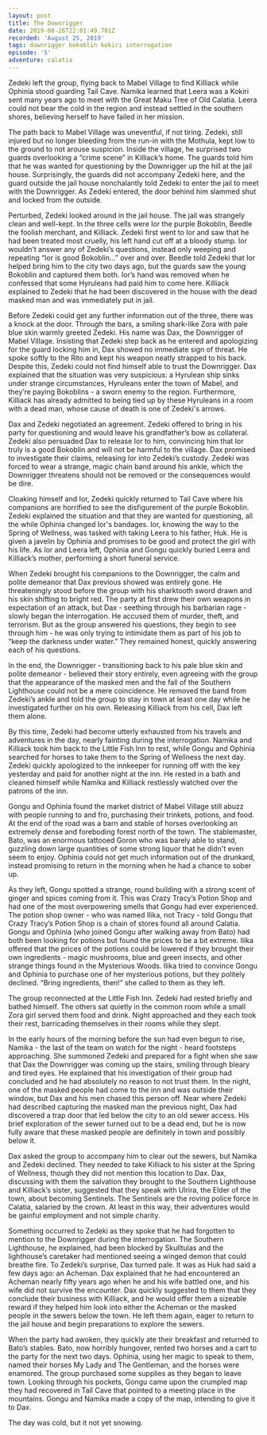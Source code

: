 ```yaml
---
layout: post
title: The Downrigger
date: 2019-08-26T22:01:49.701Z
recorded: 'August 25, 2019'
tags: downrigger bokoblin kokiri interrogation
episode: '5'
adventure: calatia
---
```

Zedeki left the group, flying back to Mabel Village to find Killiack while Ophinia stood guarding Tail Cave. Namika learned that Leera was a Kokiri sent many years ago to meet with the Great Maku Tree of Old Calatia. Leera could not bear the cold in the region and instead settled in the southern shores, believing herself to have failed in her mission. 

The path back to Mabel Village was uneventful, if not tiring. Zedeki, still injured but no longer bleeding from the run-in with the Mothula, kept low to the ground to not arouse suspicion. Inside the village, he surprised two guards overlooking a “crime scene” in Killiack’s home. The guards told him that he was wanted for questioning by the Downrigger up the hill at the jail house. Surprisingly, the guards did not accompany Zedeki here, and the guard outside the jail house nonchalantly told Zedeki to enter the jail to meet with the Downrigger. As Zedeki entered, the door behind him slammed shut and locked from the outside. 

Perturbed, Zedeki looked around in the jail house. The jail was strangely clean and well-kept. In the three cells were Ior the purple Bokoblin, Beedle the foolish merchant, and Killiack. Zedeki first went to Ior and saw that he had been treated most cruelly, his left hand cut off at a bloody stump. Ior wouldn’t answer any of Zedeki’s questions, instead only weeping and repeating “Ior is good Bokoblin...” over and over. Beedle told Zedeki that Ior helped bring him to the city two days ago, but the guards saw the young Bokoblin and captured them both. Ior’s hand was removed when he confessed that some Hyruleans had paid him to come here. Killiack explained to Zedeki that he had been discovered in the house with the dead masked man and was immediately put in jail.

Before Zedeki could get any further information out of the three, there was a knock at the door. Through the bars, a smiling shark-like Zora with pale blue skin warmly greeted Zedeki. His name was Dax, the Downrigger of Mabel Village. Insisting that Zedeki step back as he entered and apologizing for the guard locking him in, Dax showed no immediate sign of threat. He spoke softly to the Rito and kept his weapon neatly strapped to his back. Despite this, Zedeki could not find himself able to trust the Downrigger. Dax explained that the situation was very suspicious: a Hyrulean ship sinks under strange circumstances, Hyruleans enter the town of Mabel, and they’re paying Bokoblins - a sworn enemy to the region. Furthermore, Killiack has already admitted to being tied up by these Hyruleans in a room with a dead man, whose cause of death is one of Zedeki's arrows.

Dax and Zedeki negotiated an agreement. Zedeki offered to bring in his party for questioning and would leave his grandfather’s bow as collateral. Zedeki also persuaded Dax to release Ior to him, convincing him that Ior truly is a good Bokoblin and will not be harmful to the village. Dax promised to investigate their claims, releasing Ior into Zedeki’s custody. Zedeki was forced to wear a strange, magic chain band around his ankle, which the Downrigger threatens should not be removed or the consequences would be dire.

Cloaking himself and Ior, Zedeki quickly returned to Tail Cave where his companions are horrified to see the disfigurement of the purple Bokoblin. Zedeki explained the situation and that they are wanted for questioning, all the while Ophinia changed Ior's bandages. Ior, knowing the way to the Spring of Wellness, was tasked with taking Leera to his father, Huk. He is given a javelin by Ophinia and promises to be good and protect the girl with his life. As Ior and Leera left, Ophinia and Gongu quickly buried Leera and Killiack’s mother, performing a short funeral service.

When Zedeki brought his companions to the Downrigger, the calm and polite demeanor that Dax previous showed was entirely gone. He threateningly stood before the group with his sharktooth sword drawn and his skin shifting to bright red. The party at first drew their own weapons in expectation of an attack, but Dax - seething through his barbarian rage - slowly began the interrogation. He accused them of murder, theft, and terrorism. But as the group answered his questions, they begin to see through him - he was only trying to intimidate them as part of his job to “keep the darkness under water.” They remained honest, quickly answering each of his questions.

In the end, the Downrigger - transitioning back to his pale blue skin and polite demeanor - believed their story entirely, even agreeing with the group that the appearance of the masked men and the fall of the Southern Lighthouse could not be a mere coincidence. He removed the band from Zedeki’s ankle and told the group to stay in town at least one day while he investigated further on his own. Releasing Killiack from his cell, Dax left them alone.

By this time, Zedeki had become utterly exhausted from his travels and adventures in the day, nearly fainting during the interrogation. Namika and Killiack took him back to the Little Fish Inn to rest, while Gongu and Ophinia searched for horses to take them to the Spring of Wellness the next day. Zedeki quickly apologized to the innkeeper for running off with the key yesterday and paid for another night at the inn. He rested in a bath and cleaned himself while Namika and Killiack restlessly watched over the patrons of the inn. 

Gongu and Ophinia found the market district of Mabel Village still abuzz with people running to and fro, purchasing their trinkets, potions, and food. At the end of the road was a barn and stable of horses overlooking an extremely dense and foreboding forest north of the town. The stablemaster, Bato, was an enormous tattooed Goron who was barely able to stand, guzzling down large quantities of some strong liquor that he didn't even seem to enjoy. Ophinia could not get much information out of the drunkard, instead promising to return in the morning when he had a chance to sober up. 

As they left, Gongu spotted a strange, round building with a strong scent of ginger and spices coming from it. This was Crazy Tracy’s Potion Shop and had one of the most overpowering smells that Gongu had ever experienced. The potion shop owner - who was named Ilika, not Tracy - told Gongu that Crazy Tracy’s Potion Shop is a chain of stores found all around Calatia. Gongu and Ophinia (who joined Gongu after walking away from Bato) had both been looking for potions but found the prices to be a bit extreme. Ilika offered that the prices of the potions could be lowered if they brought their own ingredients - magic mushrooms, blue and green insects, and other strange things found in the Mysterious Woods. Ilika tried to convince Gongu and Ophinia to purchase one of her mysterious potions, but they politely declined. “Bring ingredients, then!” she called to them as they left.

The group reconnected at the Little Fish Inn. Zedeki had rested briefly and bathed himself. The others sat quietly in the common room while a small Zora girl served them food and drink. Night approached and they each took their rest, barricading themselves in their rooms while they slept.

In the early hours of the morning before the sun had even begun to rise, Namika - the last of the team on watch for the night - heard footsteps approaching. She summoned Zedeki and prepared for a fight when she saw that Dax the Downrigger was coming up the stairs, smiling through bleary and tired eyes. He explained that his investigation of their group had concluded and he had absolutely no reason to not trust them. In the night, one of the masked people had come to the inn and was outside their window, but Dax and his men chased this person off. Near where Zedeki had described capturing the masked man the previous night, Dax had discovered a trap door that led below the city to an old sewer access. His brief exploration of the sewer turned out to be a dead end, but he is now fully aware that these masked people are definitely in town and possibly below it.

Dax asked the group to accompany him to clear out the sewers, but Namika and Zedeki declined. They needed to take Killiack to his sister at the Spring of Wellness, though they did not mention this location to Dax. Dax, discussing with them the salvation they brought to the Southern Lighthouse and Killiack’s sister, suggested that they speak with Ulrira, the Elder of the town, about becoming Sentinels. The Sentinels are the roving police force in Calatia, salaried by the crown. At least in this way, their adventures would be gainful employment and not simple charity. 

Something occurred to Zedeki as they spoke that he had forgotten to mention to the Downrigger during the interrogation. The Southern Lighthouse, he explained, had been blocked by Skulltulas and the lighthouse’s caretaker had mentioned seeing a winged demon that could breathe fire. To Zedeki’s surprise, Dax turned pale. It was as Huk had said a few days ago: an Acheman. Dax explained that he had encountered an Acheman nearly fifty years ago when he and his wife battled one, and his wife did not survive the encounter. Dax quickly suggested to them that they conclude their business with Killiack, and he would offer them a sizeable reward if they helped him look into either the Acheman or the masked people in the sewers below the town. He left them again, eager to return to the jail house and begin preparations to explore the sewers.

When the party had awoken, they quickly ate their breakfast and returned to Bato’s stables. Bato, now horribly hungover, rented two horses and a cart to the party for the next two days. Ophinia, using her magic to speak to them, named their horses My Lady and The Gentleman, and the horses were enamored. The group purchased some supplies as they began to leave town. Looking through his pockets, Gongu came upon the crumpled map they had recovered in Tail Cave that pointed to a meeting place in the mountains. Gongu and Namika made a copy of the map, intending to give it to Dax.

The day was cold, but it not yet snowing.
